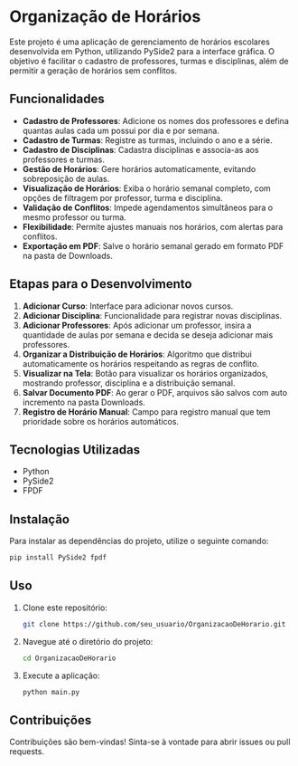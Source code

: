 # Organização de Horários

Este projeto é uma aplicação de gerenciamento de horários escolares desenvolvida em Python, utilizando PySide2 para a interface gráfica. O objetivo é facilitar o cadastro de professores, turmas e disciplinas, além de permitir a geração de horários sem conflitos.

## Funcionalidades

- **Cadastro de Professores**: Adicione os nomes dos professores e defina quantas aulas cada um possui por dia e por semana.
- **Cadastro de Turmas**: Registre as turmas, incluindo o ano e a série.
- **Cadastro de Disciplinas**: Cadastra disciplinas e associa-as aos professores e turmas.
- **Gestão de Horários**: Gere horários automaticamente, evitando sobreposição de aulas.
- **Visualização de Horários**: Exiba o horário semanal completo, com opções de filtragem por professor, turma e disciplina.
- **Validação de Conflitos**: Impede agendamentos simultâneos para o mesmo professor ou turma.
- **Flexibilidade**: Permite ajustes manuais nos horários, com alertas para conflitos.
- **Exportação em PDF**: Salve o horário semanal gerado em formato PDF na pasta de Downloads.

## Etapas para o Desenvolvimento

1. **Adicionar Curso**: Interface para adicionar novos cursos.
2. **Adicionar Disciplina**: Funcionalidade para registrar novas disciplinas.
3. **Adicionar Professores**: Após adicionar um professor, insira a quantidade de aulas por semana e decida se deseja adicionar mais professores.
4. **Organizar a Distribuição de Horários**: Algoritmo que distribui automaticamente os horários respeitando as regras de conflito.
5. **Visualizar na Tela**: Botão para visualizar os horários organizados, mostrando professor, disciplina e a distribuição semanal.
6. **Salvar Documento PDF**: Ao gerar o PDF, arquivos são salvos com auto incremento na pasta Downloads.
7. **Registro de Horário Manual**: Campo para registro manual que tem prioridade sobre os horários automáticos.

## Tecnologias Utilizadas

- Python
- PySide2
- FPDF

## Instalação

Para instalar as dependências do projeto, utilize o seguinte comando:

```bash
pip install PySide2 fpdf
```

## Uso

1. Clone este repositório:
   ```bash
   git clone https://github.com/seu_usuario/OrganizacaoDeHorario.git
   ```
2. Navegue até o diretório do projeto:
   ```bash
   cd OrganizacaoDeHorario
   ```
3. Execute a aplicação:
   ```bash
   python main.py
   ```

## Contribuições

Contribuições são bem-vindas! Sinta-se à vontade para abrir issues ou pull requests.


